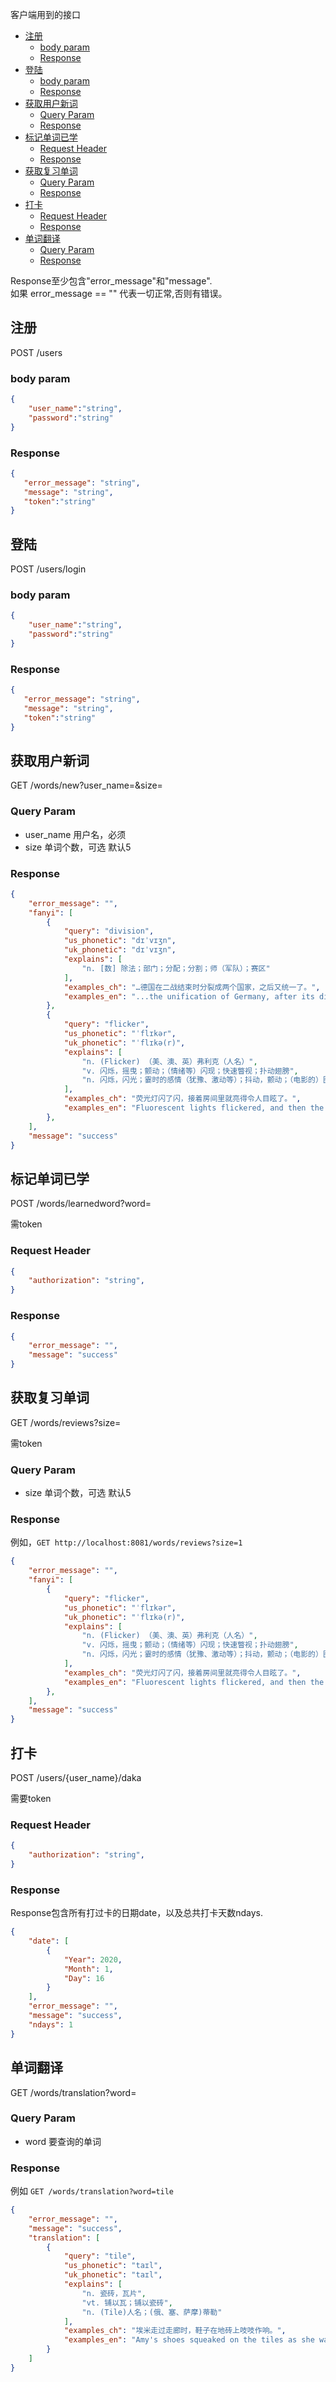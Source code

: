 客户端用到的接口
- [注册](#%e6%b3%a8%e5%86%8c)
  - [body param](#body-param)
  - [Response](#response)
- [登陆](#%e7%99%bb%e9%99%86)
  - [body param](#body-param-1)
  - [Response](#response-1)
- [获取用户新词](#%e8%8e%b7%e5%8f%96%e7%94%a8%e6%88%b7%e6%96%b0%e8%af%8d)
  - [Query Param](#query-param)
  - [Response](#response-2)
- [标记单词已学](#%e6%a0%87%e8%ae%b0%e5%8d%95%e8%af%8d%e5%b7%b2%e5%ad%a6)
  - [Request Header](#request-header)
  - [Response](#response-3)
- [获取复习单词](#%e8%8e%b7%e5%8f%96%e5%a4%8d%e4%b9%a0%e5%8d%95%e8%af%8d)
  - [Query Param](#query-param-1)
  - [Response](#response-4)
- [打卡](#%e6%89%93%e5%8d%a1)
  - [Request Header](#request-header-1)
  - [Response](#response-5)
- [单词翻译](#%e5%8d%95%e8%af%8d%e7%bf%bb%e8%af%91)
  - [Query Param](#query-param-2)
  - [Response](#response-6)


Response至少包含"error_message"和"message".    
如果 error_message == "" 代表一切正常,否则有错误。


## 注册
POST /users

### body param
```json
{
 	"user_name":"string",
	"password":"string"
}
```

### Response

```json
{
   "error_message": "string",
   "message": "string",
   "token":"string"
}
```


## 登陆
POST /users/login

### body param
```json
{
 	"user_name":"string",
	"password":"string"
}
```

### Response

```json
{
   "error_message": "string",
   "message": "string",
   "token":"string"
}
```


## 获取用户新词
GET /words/new?user_name=&size=

### Query Param
- user_name 用户名，必须
- size 单词个数，可选 默认5

### Response
```json
{
    "error_message": "",
    "fanyi": [
        {
            "query": "division",
            "us_phonetic": "dɪˈvɪʒn",
            "uk_phonetic": "dɪˈvɪʒn",
            "explains": [
                "n. [数] 除法；部门；分配；分割；师（军队）；赛区"
            ],
            "examples_ch": "…德国在二战结束时分裂成两个国家，之后又统一了。",
            "examples_en": "...the unification of Germany, after its division into two states at the end of World War Two. "
        },
        {
            "query": "flicker",
            "us_phonetic": "ˈflɪkər",
            "uk_phonetic": "ˈflɪkə(r)",
            "explains": [
                "n. (Flicker) （美、澳、英）弗利克（人名）",
                "v. 闪烁，摇曳；颤动；（情绪等）闪现；快速瞥视；扑动翅膀",
                "n. 闪烁，闪光；霎时的感情（犹豫、激动等）；抖动，颤动；（电影的）图像闪烁；微小动作；（鸟）扑翅鴷属"
            ],
            "examples_ch": "荧光灯闪了闪，接着房间里就亮得令人目眩了。",
            "examples_en": "Fluorescent lights flickered, and then the room was blindingly bright. "
        },
    ],
    "message": "success"
}
```

## 标记单词已学
POST /words/learnedword?word=  

需token

### Request Header 
```json
{
    "authorization": "string",
}
```


### Response
```json
{
    "error_message": "",
    "message": "success"
}
```

## 获取复习单词
GET /words/reviews?size=

需token

### Query Param
- size 单词个数，可选 默认5

### Response

例如，`GET http://localhost:8081/words/reviews?size=1`

```json
{
    "error_message": "",
    "fanyi": [
        {
            "query": "flicker",
            "us_phonetic": "ˈflɪkər",
            "uk_phonetic": "ˈflɪkə(r)",
            "explains": [
                "n. (Flicker) （美、澳、英）弗利克（人名）",
                "v. 闪烁，摇曳；颤动；（情绪等）闪现；快速瞥视；扑动翅膀",
                "n. 闪烁，闪光；霎时的感情（犹豫、激动等）；抖动，颤动；（电影的）图像闪烁；微小动作；（鸟）扑翅鴷属"
            ],
            "examples_ch": "荧光灯闪了闪，接着房间里就亮得令人目眩了。",
            "examples_en": "Fluorescent lights flickered, and then the room was blindingly bright. "
        },
    ],
    "message": "success"
}
```

## 打卡
POST /users/{user_name}/daka  


需要token
### Request Header 
```json
{
    "authorization": "string",
}
```

### Response  
Response包含所有打过卡的日期date，以及总共打卡天数ndays.
```json
{
    "date": [
        {
            "Year": 2020,
            "Month": 1,
            "Day": 16
        }
    ],
    "error_message": "",
    "message": "success",
    "ndays": 1
}
```

## 单词翻译

GET /words/translation?word=

### Query Param
- word 要查询的单词

### Response
例如 `GET /words/translation?word=tile`
```json
{
    "error_message": "",
    "message": "success",
    "translation": [
        {
            "query": "tile",
            "us_phonetic": "taɪl",
            "uk_phonetic": "taɪl",
            "explains": [
                "n. 瓷砖，瓦片",
                "vt. 铺以瓦；铺以瓷砖",
                "n. (Tile)人名；(俄、塞、萨摩)蒂勒"
            ],
            "examples_ch": "埃米走过走廊时，鞋子在地砖上吱吱作响。",
            "examples_en": "Amy's shoes squeaked on the tiles as she walked down the corridor. "
        }
    ]
}
```